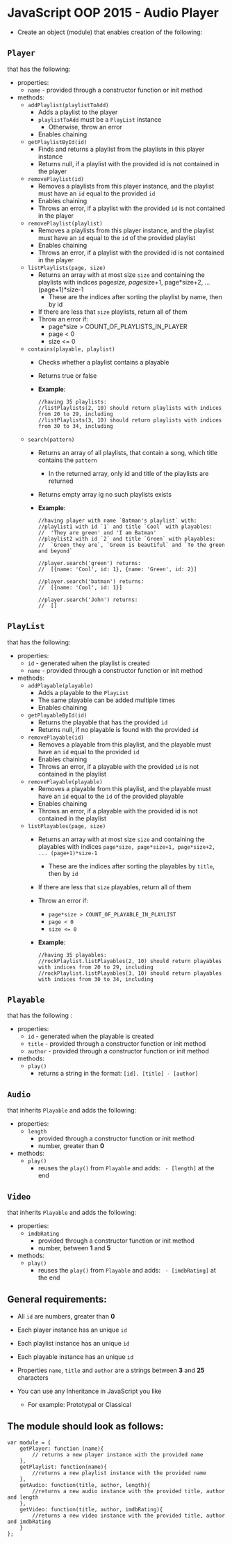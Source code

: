 # JavaScript OOP 2015 - Audio Player
*	Create an object (module) that enables creation of the following:
		
##	`Player`
that has the following:

*	properties:	
	*	`name` - provided through a constructor function or init method
*	methods:
	*	`addPlaylist(playlistToAdd)`
		*	Adds a playlist to the player
		*	`playlistToAdd` must be a `PlayList` instance
			*	Otherwise, throw an error
		*	Enables chaining
	*	`getPlaylistById(id)`
		*	Finds and returns a playlist from the playlists in this player instance
		*	Returns null, if a playlist with the provided id is not contained in the player 
	*	`removePlaylist(id)`
		*	Removes a playlists from this player instance, and the playlist must have an `id` equal to the provided `id`
		*	Enables chaining
		*	Throws an error, if a playlist with the provided `id` is not contained in the player 
	*	`removePlaylist(playlist)`
		*	Removes a playlists from this player instance, and the playlist must have an `id` equal to the `id` of the provided playlist
		*	Enables chaining
		*	Throws an error, if a playlist with the provided id is not contained in the player 
	*	`listPlaylists(page, size)`
		*	Returns an array with at most size `size` and containing the playlists with indices page*size, page*size+1, page*size+2, ... (page+1)*size-1
			*	These are the indices after sorting the playlist by name, then by id
		*	If there are less that `size` playlists, return all of them
		*	Throw an error if:
			*	page*size > COUNT_OF_PLAYLISTS_IN_PLAYER
			*	page < 0
			*	size <= 0
	*	`contains(playable, playlist)`
		*	Checks whether a playlist contains a playable
		*	Returns true or false
		*	__Example__:

				//having 35 playlists:			
				//listPlaylists(2, 10) should return playlists with indices from 20 to 29, including			 
				//listPlaylists(3, 10) should return playlists with indices from 30 to 34, including
	*	`search(pattern)`
		*	Returns an array of all playlists, that contain a song, which title contains the `pattern`
			*	In the returned array, only id and title of the playlists are returned
		*	Returns empty array ig no such playlists exists
		*	__Example__:

				//having player with name `Batman's playlist` with:
				//playlist1 with id `1` and title `Cool` with playables:
				//	'They are green' and 'I am Batman'
				//playlist2 with id `2` and title `Green` with playables:
				//	`Green they are`, `Green is beautiful` and `To the green and beyond`

				//player.search('green') returns:
				//	[{name: 'Cool', id: 1}, {name: 'Green', id: 2}]
				
				//player.search('batman') returns:
				//	[{name: 'Cool', id: 1}]

				//player.search('John') returns:
				//	[]

##	`PlayList`
that has the following:

*	properties:
	*	`id` - generated when the playlist is created
	*	`name` - provided through a constructor function or init method
*	methods:
	*	`addPlayable(playable)`
		*	Adds a playable to the `PlayList`
		*	The same playable can be added multiple times		
		*	Enables chaining
	*	`getPlayableById(id)`
		*	Returns the playable that has the provided `id`
		*	Returns null, if no playable is found with the provided `id`
	*	`removePlayable(id)`
		*	Removes a playable from this playlist, and the playable must have an `id` equal to the provided `id`
		*	Enables chaining
		*	Throws an error, if a playable with the provided `id` is not contained in the playlist 
	*	`removePlayable(playable)`
		*	Removes a playable from this playlist, and the playable must have an `id` equal to the `id` of the provided playable
		*	Enables chaining
		*	Throws an error, if a playable with the provided id is not contained in the playlist
	*	`listPlayables(page, size)`
		*	Returns an array with at most size `size` and containing the playables with indices `page*size, page*size+1, page*size+2, ... (page+1)*size-1`
			*	These are the indices after sorting the playables by `title`, then by `id`
		*	If there are less that `size` playables, return all of them
		*	Throw an error if:
			*	`page*size > COUNT_OF_PLAYABLE_IN_PLAYLIST`
			*	`page < 0`
			*	`size <= 0`
		*	__Example__:

				//having 35 playables:
				//rockPlaylist.listPlayables(2, 10) should return playables with indices from 20 to 29, including
				//rockPlaylist.listPlayables(3, 10) should return playables with indices from 30 to 34, including
			
##	`Playable`
that has the following :
*	properties:
	*	`id` - generated when the playable is created
	*	`title` - provided through a constructor function or init method
	*	`author` - provided through a constructor function or init method
*	methods:
	*	`play()`
		*	returns a string in the format: `[id]. [title] - [author]`
	
##	`Audio`
that inherits `Playable` and adds the following:

*	properties:
	*	`length`
		*	provided through a constructor function or init method
		*	number, greater than **0**
*	methods:
	*	`play()`
		*	reuses the `play()` from `Playable` and adds: ` - [length]` at the end

##	`Video`
that inherits `Playable` and adds the following:

*	properties:
	*	`imdbRating`
		*	provided through a constructor function or init method
		*	number, between **1** and **5**
*	methods:
	*	`play()`
		*	reuses the `play()` from `Playable` and adds: ` - [imdbRating]` at the end
				
##	General requirements:
*	All `id` are numbers, greater than **0**
*	Each player instance has an unique `id`
*	Each playlist instance has an unique `id`
*	Each playable instance has an unique `id`
*	Properties `name`, `title` and `author` are a strings between **3** and **25** characters
	
*	You can use any Inheritance in JavaScript you like
	*	For example: Prototypal or Classical

## The module should look as follows:

	var module = {
		getPlayer: function (name){
			// returns a new player instance with the provided name
		},
		getPlaylist: function(name){
			//returns a new playlist instance with the provided name
		},
		getAudio: function(title, author, length){
			//returns a new audio instance with the provided title, author and length
		},
		getVideo: function(title, author, imdbRating){
			//returns a new video instance with the provided title, author and imdbRating
		}
	};

